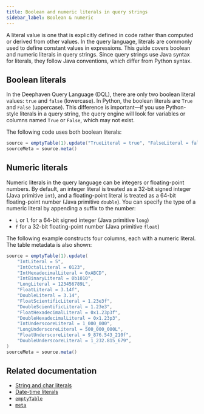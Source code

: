 ```yaml
---
title: Boolean and numeric literals in query strings
sidebar_label: Boolean & numeric
---
```


A literal value is one that is explicitly defined in code rather than computed or derived from other values. In the query language, literals are commonly used to define constant values in expressions. This guide covers boolean and numeric literals in query strings. Since query strings use Java syntax for literals, they follow Java conventions, which differ from Python syntax.

## Boolean literals

In the Deephaven Query Language (DQL), there are only two boolean literal values: `true` and `false` (lowercase). In Python, the boolean literals are `True` and `False` (uppercase). This difference is important—if you use Python-style literals in a query string, the query engine will look for variables or columns named `True` or `False`, which may not exist.

The following code uses both boolean literals:

```groovy order=source,sourceMeta
source = emptyTable(1).update("TrueLiteral = true", "FalseLiteral = false")
sourceMeta = source.meta()
```

## Numeric literals

Numeric literals in the query language can be integers or floating-point numbers. By default, an integer literal is treated as a 32-bit signed integer (Java primitive `int`), and a floating-point literal is treated as a 64-bit floating-point number (Java primitive `double`). You can specify the type of a numeric literal by appending a suffix to the number:

- `L` or `l` for a 64-bit signed integer (Java primitive `long`)
- `f` for a 32-bit floating-point number (Java primitive `float`)

The following example constructs four columns, each with a numeric literal. The table metadata is also shown:

```groovy order=source,sourceMeta
source = emptyTable(1).update(
    "IntLiteral = 5",
    "IntOctalLiteral = 0123",
    "IntHexadecimalLiteral = 0xABCD",
    "IntBinaryLiteral = 0b1010",
    "LongLiteral = 123456789L",
    "FloatLiteral = 3.14f",
    "DoubleLiteral = 3.14",
    "FloatScientificLiteral = 1.23e3f",
    "DoubleScientificLiteral = 1.23e3",
    "FloatHexadecimalLiteral = 0x1.23p3f",
    "DoubleHexadecimalLiteral = 0x1.23p3",
    "IntUnderscoreLiteral = 1_000_000",
    "LongUnderscoreLiteral = 500_000_000L",
    "FloatUnderscoreLiteral = 9_876.543_210f",
    "DoubleUnderscoreLiteral = 1_232.815_679",
)
sourceMeta = source.meta()
```

## Related documentation

- [String and char literals](./string-char-literals.md)
- [Date-time literals](./date-time-literals.md)
- [`emptyTable`](../reference/table-operations/create/emptyTable.md)
- [`meta`](../reference/table-operations/metadata/meta.md)
